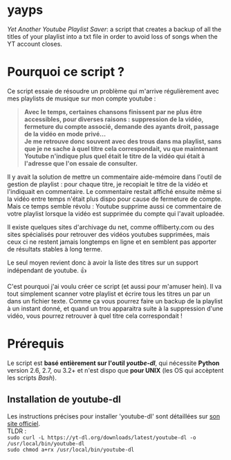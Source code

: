 # yayps
*Yet Another Youtube Playlist Saver*: a script that creates a backup of all the titles of your playlist into a txt file in order to avoid loss of songs when the YT account closes.

# Pourquoi ce script ?
Ce script essaie de résoudre un problème qui m'arrive régulièrement avec mes playlists de musique sur mon compte youtube :  
> **Avec le temps, certaines chansons finissent par ne plus être accessibles, pour diverses raisons : suppression de la vidéo, fermeture du compte associé, demande des ayants droit, passage de la vidéo en mode privé...**  
> **Je me retrouve donc souvent avec des trous dans ma playlist, sans que je ne sache à quel titre cela correspondait, vu que maintenant Youtube n'indique plus quel était le titre de la vidéo qui était à l'adresse que l'on essaie de consulter.**  

Il y avait la solution de mettre un commentaire aide-mémoire dans l'outil de gestion de playlist : pour chaque titre, je recopiait le titre de la vidéo et l'indiquait en commentaire. Le commentaire restait affiché ensuite même si la vidéo entre temps n'était plus dispo pour cause de fermeture de compte. Mais ce temps semble révolu : Youtube supprime aussi ce commentaire de votre playlist lorsque la vidéo est supprimée du compte qui l'avait uploadée.

Il existe quelques sites d'archivage du net, comme offliberty.com ou des sites spécialisés pour retrouver des vidéos youtubes supprimées, mais ceux ci ne restent jamais longtemps en ligne et en semblent pas apporter de résultats stables à long terme.

Le seul moyen revient donc à avoir la liste des titres sur un support indépendant de youtube.
:+1:

C'est pourquoi j'ai voulu créer ce script (et aussi pour m'amuser hein). Il va tout simplement scanner votre playlist et écrire tous les titres un par un dans un fichier texte. Comme ça vous pourrez faire un backup de la playlist à un instant donné, et quand un trou apparaitra suite à la suppression d'une vidéo, vous pourrez retrouver à quel titre cela correspondait !

# Prérequis
Le script est **basé entièrement sur l'outil *youtbe-dl***, qui nécessite **Python** version 2.6, 2.7, ou 3.2+ et n'est dispo que **pour UNIX** (les OS qui accèptent les scripts *Bash*).
## Installation de youtube-dl
Les instructions précises pour installer 'youtube-dl' sont détaillées sur [son site officiel](https://rg3.github.io/youtube-dl/download.html).  
TLDR :  
  `sudo curl -L https://yt-dl.org/downloads/latest/youtube-dl -o /usr/local/bin/youtube-dl`  
  `sudo chmod a+rx /usr/local/bin/youtube-dl`
